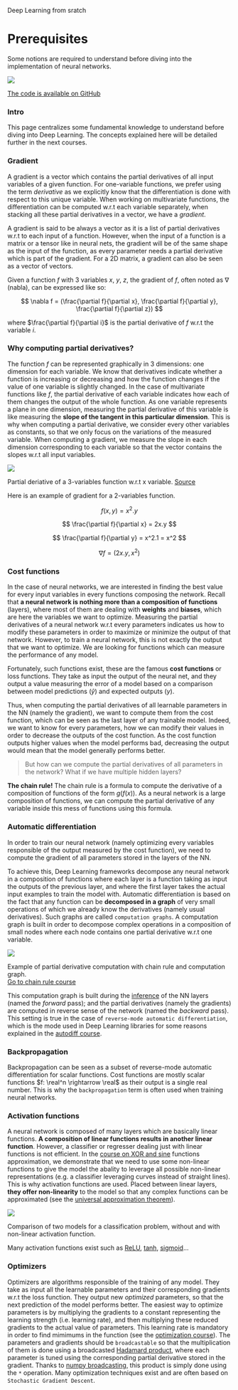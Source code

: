 <span class="date">Deep Learning from sratch</span>
# Prerequisites
<div class="subtitle">Some notions are required to understand before diving into the implementation of neural networks.</div>

<img src="/courses/prerequisites/img/main.jpg" class="header-img"></img>

<span class="link-quote"><a href="https://github.com/TristanBilot/DL-from-0" target="_blank" rel="noopener noreferrer">The code is available on <i class="fab fa-github"></i> GitHub</a></span>

### Intro

This page centralizes some fundamental knowledge to understand before diving into Deep Learning. The concepts explained here will be detailed further in the next courses.

### Gradient

A gradient is a vector which contains the partial derivatives of all input variables of a given function. For one-variable functions, we prefer using the term <i>derivative</i> as we explicitly know that the differentiation is done with respect to this unique variable. When working on multivariate functions, the differentiation can be computed w.r.t each variable separately, when stacking all these partial derivatives in a vector, we have a <i>gradient</i>.

A gradient is said to be always a vector as it is a list of partial derivatives w.r.t to each input of a function. However, when the input of a function is a matrix or a tensor like in neural nets, the gradient will be of the same shape as the input of the function, as every parameter needs a partial derivative which is part of the gradient. For a 2D matrix, a gradient can also be seen as a vector of vectors.

Given a function $f$ with 3 variables $x$, $y$, $z$, the gradient of $f$, often noted as $\nabla$ (nabla), can be expressed like so:

$$
\nabla f = (\frac{\partial f}{\partial x}, \frac{\partial f}{\partial y}, \frac{\partial f}{\partial z})
$$

where $\frac{\partial f}{\partial i}$ is the partial derivative of $f$ w.r.t the variable $i$.

### Why computing partial derivatives?

 The function $f$ can be represented graphically in 3 dimensions: one dimension for each variable. We know that derivatives indicate whether a function is increasing or decreasing and how the function changes if the value of one variable is slightly changed. In the case of multivariate functions like $f$, the partial derivative of each variable indicates how each of them changes the output of the whole function. As one variable represents a plane in one dimension, measuring the partial derivative of this variable is like measuring the **slope of the tangent in this particular dimension**. This is why when computing a partial derivative, we consider every other variables as constants, so that we only focus on the variations of the measured variable. When computing a gradient, we measure the slope in each dimension corresponding to each variable so that the vector contains the slopes w.r.t all input variables.

<img src="/courses/prerequisites/img/g1.png" class="course-img"></img>
<div class="caption">Partial deriative of a 3-variables function w.r.t x variable. <a href="https://www.wikihow.life/Take-Partial-Derivatives"> Source</a></div>

Here is an example of gradient for a 2-variables function.

$$
f(x, y) = x^2.y
$$

$$
\frac{\partial f}{\partial x} = 2x.y
$$

$$
\frac{\partial f}{\partial y} = x^2.1 = x^2
$$

$$
\nabla f=(2x.y, x^2)
$$
### Cost functions

In the case of neural networks, we are interested in finding the best value for every input variables in every functions composing the network. Recall that **a neural network is nothing more than a composition of functions** (layers), where most of them are dealing with **weights** and **biases**, which are here the variables we want to optimize. Measuring the partial derivatives of a neural network w.r.t every parameters indicates us how to modify these parameters in order to maximize or minimize the output of that network.
However, to train a neural network, this is not exactly the output that we want to optimize. We are looking for functions which can measure the performance of any model.

Fortunately, such functions exist, these are the famous **cost functions** or loss functions. They take as input the output of the neural net, and they output a value measuring the error of a model based on a comparison between model predictions ($\hat{y}$) and expected outputs ($y$).

Thus, when computing the partial derivatives of all learnable parameters in the NN (namely the gradient), we want to compute them from the cost function, which can be seen as the last layer of any trainable model. Indeed, we want to know for every parameters, how we can modify their values in order to decrease the outputs of the cost function. As the cost function outputs higher values when the model performs bad, decreasing the output would mean that the model generally performs better.

<blockquote>
But how can we compute the partial derivatives of all parameters in the network? What if we have multiple hidden layers?
</blockquote>

**The chain rule!** The chain rule is a formula to compute the derivative of a composition of functions of the form $g(f(x))$. As a neural network is a large composition of functions, we can compute the partial derivative of any variable inside this mess of functions using this formula.

### Automatic differentiation

In order to train our neural network (namely optimizing every variables responsible of the output measured by the cost function), we need to compute the gradient of all parameters stored in the layers of the NN. 

To achieve this, Deep Learning frameworks decompose any neural network in a composition of functions where each layer is a function taking as input the outputs of the previous layer, and where the first layer takes the actual input examples to train the model with. Automatic differentiation is based on the fact that any function can be **decomposed in a graph** of very small operations of which we already know the derivatives (namely usual derivatives). Such graphs are called `computation graphs`.
 A computation graph is built in order to decompose complex operations in a composition of small nodes where each node contains one partial derivative w.r.t one variable.

<img src="/courses/autodiff/img/main.jpg" class="header-img"></img>
<div class="caption">Example of partial derivative computation with chain rule and computation graph. <br><a href="/chain-rule"> Go to chain rule course</a></div>

This computation graph is built during the <a href="https://www.run.ai/guides/machine-learning-inference/understanding-machine-learning-inference">inference</a> of the NN layers (named the <i>forward</i> pass); and the partial derivatives (namely the gradients) are computed in reverse sense of the network (named the <i>backward</i> pass). This setting is true in the case of `reverse-mode automatic differentiation`, which is the mode used in Deep Learning libraries for some reasons explained in the <a href="/autodiff">autodiff course</a>.

### Backpropagation

Backpropagation can be seen as a subset of reverse-mode automatic differentiation for scalar functions. Cost functions are mostly scalar functions $f: \real^n \rightarrow \real$ as their output is a single real number. This is why the `backpropagation` term is often used when training neural networks.

### Activation functions

A neural network is composed of many layers which are basically linear functions. **A composition of linear functions results in another linear function**. However, a classifier or regresser dealing just with linear functions is not efficient. In the <a href="/xor-sine">course on XOR and sine</a> functions approximation, we demonstrate that we need to use some non-linear functions to give the model the abality to leverage all possible non-linear representations (e.g. a classifier leveraging curves instead of straight lines).
This is why activation functions are used. Placed between linear layers, **they offer non-linearity** to the model so that any complex functions can be approximated (see the <a href="https://en.wikipedia.org/wiki/Universal_approximation_theorem">universal approximation theorem</a>).

<img src="/courses/autodiff/img/non-linearity.jpg" class="course-img"></img>
<div class="caption">Comparison of two models for a classification problem, without and with non-linear activation function.</div>

Many activation functions exist such as <a href="https://en.wikipedia.org/wiki/Rectifier_(neural_networks)">ReLU</a>, <a href="https://en.wikipedia.org/wiki/Hyperbolic_functions">tanh</a>, <a href="https://en.wikipedia.org/wiki/Sigmoid_function">sigmoid</a>...

### Optimizers

Optimizers are algorithms responsible of the training of any model. They take as input all the learnable parameters and their corresponding gradients w.r.t the loss function. They output new <i>optimized</i> parameters, so that the next prediction of the model performs better. The easiest way to optimize parameters is by multiplying the gradients to a constant representing the learning strength (i.e. learning rate), and then multiplying these reduced gradients to the actual value of parameters. This learning rate is mandatory in order to find mimimums in the function (see the <a href="/optimization"> optimization course</a>). The parameters and gradients should be `broadcastable` so that the multiplication of them is done using a broadcasted <a href="https://en.wikipedia.org/wiki/Hadamard_product_(matrices)">Hadamard product</a>, where each parameter is tuned using the corresponding partial derivative stored in the gradient. Thanks to <a href="https://numpy.org/doc/stable/user/basics.broadcasting.html">numpy broadcasting</a>, this product is simply done using the `*` operation. Many optimization techniques exist and are often based on `Stochastic Gradient Descent`.
